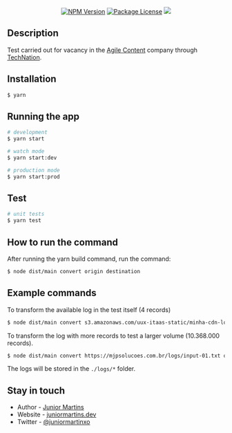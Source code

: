 <p align="center">
<a href="https://www.npmjs.com/~nestjscore" target="_blank"><img src="https://img.shields.io/npm/v/@nestjs/core.svg" alt="NPM Version" /></a>
<a href="https://www.npmjs.com/~nestjscore" target="_blank"><img src="https://img.shields.io/npm/l/@nestjs/core.svg" alt="Package License" /></a>
  <a href="https://twitter.com/juniormartinxo" target="_blank"><img src="https://img.shields.io/twitter/follow/juniormartinxo.svg?style=social&label=Follow"></a>
</p>
  <!--[![Backers on Open Collective](https://opencollective.com/nest/backers/badge.svg)](https://opencollective.com/nest#backer)
  [![Sponsors on Open Collective](https://opencollective.com/nest/sponsors/badge.svg)](https://opencollective.com/nest#sponsor)-->

## Description

Test carried out for vacancy in the [Agile Content](https://www.agilecontent.com/) company through [TechNation](https://www.linkedin.com/company/technationbrasil/).

## Installation

```bash
$ yarn
```

## Running the app

```bash
# development
$ yarn start

# watch mode
$ yarn start:dev

# production mode
$ yarn start:prod
```

## Test

```bash
# unit tests
$ yarn test
```

## How to run the command

After running the yarn build command, run the command:

```bash
$ node dist/main convert origin destination
```

## Example commands

To transform the available log in the test itself (4 records)

```bash
$ node dist/main convert s3.amazonaws.com/uux-itaas-static/minha-cdn-logs/input-01.txt output/minhaCdn-s3-amazonaws.txt
```

To transform the log with more records to test a larger volume (10.368.000 records).

```bash
$ node dist/main convert https://mjpsolucoes.com.br/logs/input-01.txt output/minhaCDN.txt
```

The logs will be stored in the `./logs/*` folder.

## Stay in touch

- Author - [Junior Martins](https://www.linkedin.com/in/juniormartinxo/)
- Website - [juniormartins.dev](https://www.juniormartins.dev/)
- Twitter - [@juniormartinxo](https://twitter.com/juniormartinxo)
